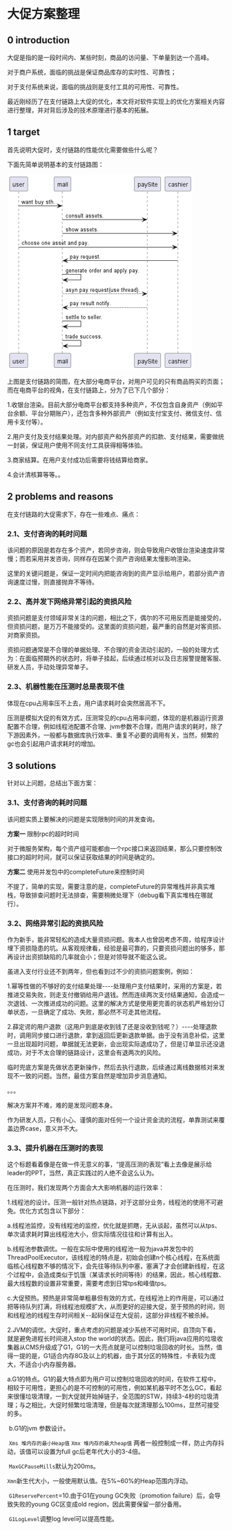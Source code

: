 # 大促方案整理

## 0 introduction

大促是指的是一段时间内、某些时刻，商品的访问量、下单量到达一个高峰。

对于商户系统，面临的挑战是保证商品库存的实时性、可靠性；

对于支付系统来说，面临的挑战则是支付工具的可用性、可靠性。

最近刚经历了在支付链路上大促的优化，本文将对软件实现上的优化方案相关内容进行整理，并对背后涉及的技术原理进行基本的拓展。



## 1 target

首先说明大促时，支付链路的性能优化需要做些什么呢？

下面先简单说明基本的支付链路图：

![trade](./pic/trade.png)

上图是支付链路的简图，在大部分电商平台，对用户可见的只有商品购买的页面；而在电商平台的视角，在支付链路上，分为了已下几个部分：

1.收银台渲染。目前大部分电商平台都支持多种资产，不仅包含自身资产（例如平台余额、平台分期账户），还包含多种外部资产（例如支付宝支付、微信支付、信用卡支付等）。

2.用户支付及支付结果处理。对内部资产和外部资产的扣款、支付结果，需要做统一封装，保证用户使用不同支付工具获得相等体验。

3.商家结算。在用户支付成功后需要将钱结算给商家。

4.会计清核算等等。。

## 2 problems and reasons

在支付链路的大促需求下，存在一些难点、痛点：

### 2.1、支付咨询的耗时问题

该问题的原因是若存在多个资产，若同步咨询，则会导致用户收银台渲染速度非常慢；而若采用并发咨询，同样存在因某个资产咨询结果太慢影响渲染。

这里的关键问题是，保证一定时间内把能咨询到的资产显示给用户，若部分资产咨询速度过慢，则直接抛弃不等待。

### 2.2、高并发下网络异常引起的资损风险

资损问题是支付领域非常关注的问题，相比之下，偶尔的不可用反而是能接受的，但资损问题，是万万不能接受的。这里面的资损问题，最严重的自然是对客资损、对商家资损。

资损问题通常是不合理的单据处理、不合理的资金流动引起的，一般的处理方式为：在面临预期外的状态时，将单子挂起，后续通过核对以及日志报警提醒客服、研发人员，手动处理异常单子。

### 2.3、机器性能在压测时总是表现不佳

体现在cpu占用率压不上去，用户请求耗时会突然居高不下。

压测是模拟大促的有效方式，压测常见的cpu占用率问题，体现的是机器运行资源配置不合理，例如线程池配置不合理、jvm参数不合理，而用户请求的耗时，除了下游因素外，一般都与数据库执行效率、重复不必要的调用有关，当然，频繁的gc也会引起用户请求耗时的增加。

## 3 solutions

针对以上问题，总结出下面方案：

### 3.1、支付咨询的耗时问题

该问题实质上要解决的问题是实现限制时间的并发查询。

**方案一** 限制rpc的超时时间

对于微服务架构，每个资产组可能都由一个rpc接口来返回结果，那么只要控制改接口的超时时间，就可以保证获取结果的时间是确定的。

**方案二** 使用并发包中的completeFuture来控制时间

不提了，简单的实现，需要注意的是，completeFuture的异常堆栈并非真实堆栈，导致排查问题时无法排查，需要稍微处理下（debug看下真实堆栈在哪就行）。

### 3.2、网络异常引起的资损风险

作为新手，能非常轻松的造成大量资损问题。我本人也曾因考虑不周，给程序设计埋下资损隐患的坑。从客观规律看，经验是最可靠的，只要资损问题出的够多，那再设计出资损缺陷的几率就会小；但是对领导就不能这么说。

虽进入支付行业还不到两年，但也看到过不少的资损问题案例，例如：

1.幂等性做的不够好的支付结果处理----处理用户支付结果时，采用的方案是，若推进交易失败，则走支付撤销给用户退钱。然而连续两次支付结果通知，会造成一次退钱、一次推进成功的问题。这里的解决方式是使用更完善的状态机严格划分订单状态，一旦确定了成功、失败，那必然不可走其他流程。

2.薛定谔的用户退款（这用户到底是收到钱了还是没收到钱呢？）----处理退款时，调用同步接口进行退款，拿到返回后更新退款单据。由于没有消息补偿，这里一旦出现超时问题，单据就无法更新，会出现实际退成功了，但是订单显示还没退成功，对于不太合理的链路设计，这里会有退两次的风险。

临时兜底方案是先做状态更新操作，然后去执行退款，后续通过离线数据核对来发现不一致的问题。当然，最佳方案自然是增加异步消息通知。

。。。

解决方案并不难，难的是发现问题本身。

作为研发人员，只有小心、谨慎的面对任何一个设计资金流的流程，单靠测试来覆盖边界case，意义并不大。

### 3.3、提升机器在压测时的表现

这个标题看着像是在做一件无意义的事，“提高压测的表现”看上去像是展示给leader的PPT，当然，真正实践过的人绝不会这么认为。

在压测时，我们发现两个方面会大大影响机器的运行效率：

1.线程池的设计。压测一般针对热点链路，对于这部分业务，线程池的使用不可避免。优化方式包含以下部分：

​	a.线程池监控，没有线程池的监控，优化就是抓瞎，无从谈起，虽然可以从tps、单次请求耗时算出线程池大小，但实际情况往往和计算有出入。

​	b.线程池参数调优。一般在实际中使用的线程池一般为java并发包中的ThreadPoolExecutor，该线程池的特点是，初始会创建n个核心线程，在系统面临核心线程数不够的情况下，会先往等待队列中塞，塞满了才会创建新线程，在这个过程中，会造成类似于饥饿（某请求长时间等待）的结果，因此，核心线程数、最大线程数的设置非常重要，需要考虑到日常tps和峰值tps。

​	c.大促预热。预热是非常简单粗暴但有效的方式，在线程池上的作用是，可以通过把等待队列打满，将线程池规模扩大，从而更好的迎接大促，至于预热的时间，则和线程池的线程生存时间相关--起码保证在大促前，这部分非线程不被杀掉。

2.JVM的调优。大促时，重点考虑的问题是减少系统不可用时间，自顶向下看，就是避免进程长时间进入stop the world的状态。因此，我们将java应用的垃圾收集器从CMS升级成了G1，G1的一大亮点就是可以控制垃圾回收的时长。当然，值得一提的是，G1适合内存8G及以上的机器，由于其分区的特殊性，卡表较为庞大，不适合小内存服务器。

​	a.G1的特点。G1的最大特点即为用户可以控制垃圾回收的时间，在软件工程中，相较于可用性，更担心的是不可控制的可用性，例如某机器平时不怎么GC，看起来很懂垃圾清理，一到大促就开始掉链子，全范围的STW，持续3-4秒的垃圾清理；与之相比，大促时频繁垃圾清理，但是每次就清理那么100ms，显然可接受的多。

​	b.G1的jvm 参数设计。

​	`Xms 堆内存的最小Heap值` `Xmx 堆内存的最大heap值` 两者一般控制成一样，防止内存抖动，该值可以设置为full gc后老年代大小的3-4倍。

​	`MaxGCPauseMills`默认为200ms。

​	`Xmn`新生代大小，一般使用默认值。在5%~60%的Heap范围内浮动。

​	`G1ReservePercent`=10.由于G1在young GC失败（promotion failure）后，会导致失败的young GC区变成old region，因此需要保留一部分备用。

​	`G1LogLevel`调整log level可以提高性能。

